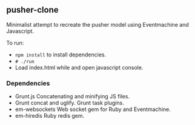 ## pusher-clone

Minimalist attempt to recreate the pusher model using Eventmachine and Javascript.

To run:
- `npm install` to install dependencies.
- `# ./run`
- Load index.html while and open javascript console.

### Dependencies

- Grunt.js
	Concatenating and minifying JS files.
- Grunt concat and uglify.
	Grunt task plugins.
- em-websockets
	Web socket gem for Ruby and Eventmachine.
- em-hiredis
	Ruby redis gem.
	